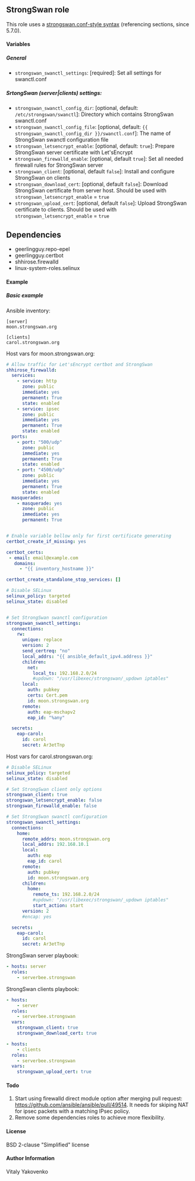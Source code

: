 ## StrongSwan role

This role uses a [strongswan.conf-style syntax](https://wiki.strongswan.org/projects/strongswan/wiki/Swanctlconf) (referencing sections, since 5.7.0).

#### Variables

##### General

* `strongswan_swanctl_settings`: [required]: Set all settings for swanctl.conf

##### SrtongSwan (server|clients) settings:

* `strongswan_swanctl_config_dir`: [optional, default: `/etc/strongswan/swanctl`]: Directory which contains StrongSwan swanctl.conf
* `strongswan_swanctl_config_file`: [optional, default: `{{ strongswan_swanctl_config_dir }}/swanctl.conf`]: The name of StrongSwan swanctl configuration file
* `strongswan_letsencrypt_enable`: [optional, default: `true`]: Prepare StrongSwan server certificate with Let'sEncrypt
* `strongswan_firewalld_enable`: [optional, default `true`]: Set all needed firewall rules for StrongSwan server
* `strongswan_client`: [optional, default `false`]: Install and configure StrongSwan on clients
* `strongswan_download_cert`: [optional, default `false`]: Download StrongSwan certificate from server host. Should be used with `strongswan_letsencrypt_enable` = `true`
* `strongswan_upload_cert`: [optional, default `false`]: Upload StrongSwan certificate to clients. Should be used with `strongswan_letsencrypt_enable` = `true`

## Dependencies

 - geerlingguy.repo-epel
 - geerlingguy.certbot
 - shhirose.firewalld
 - linux-system-roles.selinux

#### Example

##### Basic example

Ansible inventory:  

```
[server]
moon.strongswan.org

[clients]
carol.strongswan.org
```  

Host vars for moon.strongswan.org:

```yaml
# Allow traffic for Let'sEncrypt certbot and StrongSwan
shhirose_firewalld:
  services:
    - service: http
      zone: public
      immediate: yes
      permanent: True
      state: enabled
    - service: ipsec
      zone: public
      immediate: yes
      permanent: True
      state: enabled
  ports:
    - port: "500/udp"
      zone: public
      immediate: yes
      permanent: True
      state: enabled
    - port: "4500/udp"
      zone: public
      immediate: yes
      permanent: True
      state: enabled
  masquerades:
    - masquerade: yes
      zone: public
      immediate: yes
      permanent: True


# Enable variable bellow only for first certificate generating
certbot_create_if_missing: yes

certbot_certs:
 - email: email@example.com
   domains:
     - "{{ inventory_hostname }}"

certbot_create_standalone_stop_services: []

# Disable SELinux
selinux_policy: targeted
selinux_state: disabled


# Set StrongSwan swanctl configuration
strongswan_swanctl_settings:
  connections:
    rw:
      unique: replace
      version: 2
      send_certreq: "no"
      local_addrs: "{{ ansible_default_ipv4.address }}"
      children:
        net:
          local_ts: 192.168.2.0/24
          #updown: "/usr/libexec/strongswan/_updown iptables"
      local:
        auth: pubkey
        certs: Cert.pem
        id: moon.strongswan.org
      remote: 
        auth: eap-mschapv2
        eap_id: "%any"

  secrets:
    eap-carol:
      id: carol
      secret: Ar3etTnp
```  

Host vars for carol.strongswan.org:
```yaml
# Disable SELinux
selinux_policy: targeted
selinux_state: disabled

# Set StrongSwan client only options
strongswan_client: true
strongswan_letsencrypt_enable: false
strongswan_firewalld_enable: false

# Set StrongSwan swanctl configuration
strongswan_swanctl_settings:
  connections:
    home:
      remote_addrs: moon.strongswan.org
      local_addrs: 192.168.10.1
      local:
        auth: eap
        eap_id: carol
      remote:
        auth: pubkey
        id: moon.strongswan.org
      children:
        home:
          remote_ts: 192.168.2.0/24
          #updown: "/usr/libexec/strongswan/_updown iptables"
          start_action: start
      version: 2
      #encap: yes

  secrets:
    eap-carol:
      id: carol
      secret: Ar3etTnp
```

StrongSwan server playbook:

```yaml
- hosts: server
  roles:
    - serverbee.strongswan
```

StrongSwan clients playbook:

```yaml
- hosts:
    - server
  roles:
    - serverbee.strongswan
  vars:
    strongswan_client: true
    strongswan_download_cert: true

- hosts:
    - clients
  roles:
    - serverbee.strongswan
  vars:
    strongswan_upload_cert: true
```

#### Todo

1. Start using firewalld direct module option after merging pull request: https://github.com/ansible/ansible/pull/49514.
   It needs for skiping NAT for ipsec packets with a matching IPsec policy.
2. Remove some dependencies roles to achieve more flexibility.

#### License

BSD 2-clause "Simplified" license

#### Author Information

Vitaly Yakovenko
